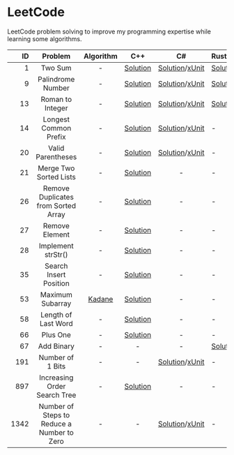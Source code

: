 # LeetCode

LeetCode problem solving to improve my programming expertise while learning some algorithms.

|ID|Problem|Algorithm|C++|C#|Rust
-:|:-:|:-:|:-:|:-:|:-
1|Two Sum|-|[Solution](https://github.com/mezdelex/LeetCode/blob/main/cpp/1.%20Two%20Sum/solution.cpp)|[Solution](https://github.com/mezdelex/LeetCode/blob/main/csharp/1.%20Two%20Sum/Solution.cs)/[xUnit](https://github.com/mezdelex/LeetCode/blob/main/csharp/1.%20Two%20Sum/UnitTest.cs)|[Solution/Tests](https://github.com/mezdelex/LeetCode/blob/main/rust/src/_1_two_sum.rs)
9|Palindrome Number|-|[Solution](https://github.com/mezdelex/LeetCode/blob/main/cpp/9.%20Palindrome%20Number/solution.cpp)|[Solution](https://github.com/mezdelex/LeetCode/blob/main/csharp/9.%20Palindrome%20Number/Solution.cs)/[xUnit](https://github.com/mezdelex/LeetCode/blob/main/csharp/9.%20Palindrome%20Number/UnitTest.cs)|[Solution/Tests](https://github.com/mezdelex/LeetCode/blob/main/rust/src/_9_palindrome_number.rs)
13|Roman to Integer|-|[Solution](https://github.com/mezdelex/LeetCode/blob/main/cpp/13.%20Roman%20to%20Integer/solution.cpp)|[Solution](https://github.com/mezdelex/LeetCode/blob/main/csharp/13.%20Roman%20to%20Integer/Solution.cs)/[xUnit](https://github.com/mezdelex/LeetCode/blob/main/csharp/13.%20Roman%20to%20Integer/UnitTest.cs)|[Solution/Tests](https://github.com/mezdelex/LeetCode/blob/main/rust/src/_13_roman_to_integer.rs)
14|Longest Common Prefix|-|[Solution](https://github.com/mezdelex/LeetCode/blob/main/cpp/14.%20Longest%20Common%20Prefix/solution.cpp)|[Solution](https://github.com/mezdelex/LeetCode/blob/main/csharp/14.%20Longest%20Common%20Prefix/Solution.cs)/[xUnit](https://github.com/mezdelex/LeetCode/blob/main/csharp/14.%20Longest%20Common%20Prefix/UnitTest.cs)|-
20|Valid Parentheses|-|[Solution](https://github.com/mezdelex/LeetCode/blob/main/cpp/20.%20Valid%20Parentheses/solution.cpp)|[Solution](https://github.com/mezdelex/LeetCode/blob/main/csharp/20.%20Valid%20Parentheses/Solution.cs)/[xUnit](https://github.com/mezdelex/LeetCode/blob/main/csharp/20.%20Valid%20Parentheses/UnitTest.cs)|-|-
21|Merge Two Sorted Lists|-|[Solution](https://github.com/mezdelex/LeetCode/blob/main/cpp/21.%20Merge%20Two%20Sorted%20Lists/solution.cpp)|-|-
26|Remove Duplicates from Sorted Array|-|[Solution](https://github.com/mezdelex/LeetCode/blob/main/cpp/26.%20Remove%20Duplicates%20from%20Sorted%20Array/solution.cpp)|-|-
27|Remove Element|-|[Solution](https://github.com/mezdelex/LeetCode/blob/main/cpp/27.%20Remove%20Element/solution.cpp)|-|-
28|Implement strStr()|-|[Solution](https://github.com/mezdelex/LeetCode/blob/main/cpp/28.%20Implement%20strStr()/solution.cpp)|-|-
35|Search Insert Position|-|[Solution](https://github.com/mezdelex/LeetCode/blob/main/cpp/35.%20Search%20Insert%20Position/solution.cpp)|-|-
53|Maximum Subarray|[Kadane](https://en.wikipedia.org/wiki/Maximum_subarray_problem)|[Solution](https://github.com/mezdelex/LeetCode/blob/main/cpp/53.%20Maximum%20Subarray/solution.cpp)|-|-
58|Length of Last Word|-|[Solution](https://github.com/mezdelex/LeetCode/blob/main/cpp/58.%20Length%20of%20Last%20Word/solution.cpp)|-|-
66|Plus One|-|[Solution](https://github.com/mezdelex/LeetCode/blob/main/cpp/66.%20Plus%20One/solution.cpp)|-|-
67|Add Binary|-|-|-|[Solution/Tests](https://github.com/mezdelex/LeetCode/blob/main/rust/src/_67_add_binary.rs)
191|Number of 1 Bits|-|-|[Solution](https://github.com/mezdelex/LeetCode/blob/main/csharp/191.%20Number%20of%201%20Bits/Solution.cs)/[xUnit](https://github.com/mezdelex/LeetCode/blob/main/csharp/191.%20Number%20of%201%20Bits/UnitTest.cs)|-
897|Increasing Order Search Tree|-|[Solution](https://github.com/mezdelex/LeetCode/blob/main/cpp/897.%20Increasing%20Order%20Search%20Tree/solution.cpp)|-|-
1342|Number of Steps to Reduce a Number to Zero|-|-|[Solution](https://github.com/mezdelex/LeetCode/blob/main/csharp/1342.%20Number%20of%20Steps%20to%20Reduce%20a%20Number%20to%20Zero/Solution.cs)/[xUnit](https://github.com/mezdelex/LeetCode/blob/main/csharp/1342.%20Number%20of%20Steps%20to%20Reduce%20a%20Number%20to%20Zero/UnitTest.cs)|-
